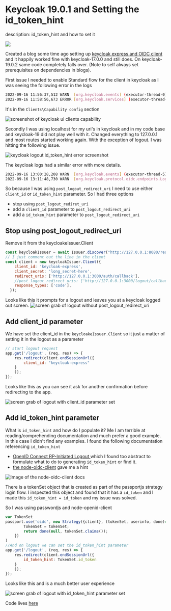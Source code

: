 
# Keycloak 19.0.1 and Setting the id_token_hint 

description: id_token_hint and how to set it

![](https://dev-to-uploads.s3.amazonaws.com/uploads/articles/kd6paztfgofophghmtpy.png)


Created a blog some time ago setting up [keycloak express and OIDC client](https://austincunningham.ddns.net/2022/keycloakexpressoidcg) and it happily worked fine with keycloak-17.0.0 and still does. On keycloak-19.0.2 same code completely falls over. (Note to self always set prerequisites on dependencies in blogs).

First issue I needed to enable Standard flow for the client in keycloak as I was seeing the following error in the logs
```bash
2022-09-16 11:56:37,512 WARN  [org.keycloak.events] (executor-thread-0) type=LOGIN_ERROR, realmId=78ae1441-0616-4745-b021-5ca93fc9f779, clientId=null, userId=null, ipAddress=127.0.0.1, error=invalid_code
2022-09-16 11:58:56,673 ERROR [org.keycloak.services] (executor-thread-3) KC-SERVICES0095: Client is not allowed to initiate browser login with given response_type. Standard flow is disabled for the client.
```

It's in the `Clients\Capability config` section

![screenshot of keycloak ui clients capability](https://dev-to-uploads.s3.amazonaws.com/uploads/articles/5ijtn3qf6xrr79eiadey.png)

Secondly I was using localhost for my uri's in keycloak and in my code base and keycloak-19 did not play well with it. Changed everything to 127.0.0.1 and most routes started working again. With the exception of logout. I was hitting the following issue. 


![keycloak logout id_token_hint error screenshot](https://dev-to-uploads.s3.amazonaws.com/uploads/articles/ph8527vbtx9yef50c9j4.png)

The keycloak logs had a similar error with more details.

```bash
2022-09-16 13:00:28,208 WARN  [org.keycloak.events] (executor-thread-57) type=LOGOUT_ERROR, realmId=1bfc6eb7-ffa8-497f-96cc-69840b6c3f39, clientId=null, userId=null, ipAddress=127.0.0.1, error=invalid_request
2022-09-16 13:11:48,730 WARN  [org.keycloak.protocol.oidc.endpoints.LogoutEndpoint] (executor-thread-75) Either the parameter 'client_id' or the parameter 'id_token_hint' is required when 'post_logout_redirect_uri' is used.
```

So because I was using `post_logout_redirect_uri` I need to use either `client_id` or `id_token_hint` parameter. So I had three options 
- stop using `post_logout_rediret_uri` 
- add a `client_id` parameter to `post_logout_redirect_uri` 
- add a `id_token_hint` parameter to `post_logout_redirect_uri` 

## Stop using post_logout_redirect_uri
Remove it from the keycloakeIssuer.Client 
```js
const keycloakIssuer = await Issuer.discover("http://127.0.0.1:8080/realms/keycloak-express")
// I just comment out the line in the client 
const client = new keycloakIssuer.Client({
    client_id: 'keycloak-express',
    client_secret: 'long_secret-here',
    redirect_uris: ['http://127.0.0.1:3000/auth/callback'],
    //post_logout_redirect_uris: ['http://127.0.0.1:3000/logout/callback'],
    response_types: ['code'],
  });
```
Looks like this it prompts for a logout and leaves you at a keycloak logged out screen. 
![screen grab of logout without post_logout_redirect_uri ](https://dev-to-uploads.s3.amazonaws.com/uploads/articles/7ban9kgffjx05wv4oxxk.gif)

## Add client_id parameter
We have set the client_id in the `keycloakeIssuer.Client` so it just a matter of setting it in the logout as a parameter
```js
// start logout request
app.get('/logout', (req, res) => {
    res.redirect(client.endSessionUrl({
        client_id: "keycloak-express"
    }
    ));
});
```
Looks like this as you can see it ask for another confirmation before redirecting to the app.

![screen grab of logout with client_id parameter set](https://dev-to-uploads.s3.amazonaws.com/uploads/articles/dkhredgl17nmk8u3rpxo.gif)

## Add id_token_hint parameter
What is `id_token_hint` and how do I populate it?
Me I am terrible at reading/comprehending documentation and much prefer a good example. In this case I didn't find any examples. I found the following documentation referencing `id_token_hint`
- [OpenID Connect RP-Initiated Logout ](https://openid.net/specs/openid-connect-rpinitiated-1_0.html) which I found too abstract to formulate what to do to generating `id_token_hint` or find it.
- [the node-oidc-client](https://github.com/panva/node-openid-client/tree/main/docs#clientendsessionurlparameters) gave me a hint 

![Image of the node-oidc-client docs](https://dev-to-uploads.s3.amazonaws.com/uploads/articles/zqpdcyj45d10jrxdjj0n.png)

There is a tokenSet object that is created as part of the passportjs strategy login flow. I inspected this object and found that it has a `id_token` and I made this `id_token_hint = id_token` and my issue was solved. 

So I was using passwordjs and node-openid-client
```js
var TokenSet
passport.use('oidc', new Strategy({client}, (tokenSet, userinfo, done)=>{
        TokenSet = tokenSet;
        return done(null, tokenSet.claims());
    })
)
//And on logout we can set the id_token_hint parameter
app.get('/logout', (req, res) => {
    res.redirect(client.endSessionUrl({
        id_token_hint: TokenSet.id_token
    }
    ));
});
```
Looks like this and is a much better user experience

![screen grab of logout with id_token_hint parameter set](https://dev-to-uploads.s3.amazonaws.com/uploads/articles/v6nk3g3bqslzeuv9vnhw.gif) 

Code lives [here](https://github.com/austincunningham/keycloak-express-openid-client/tree/keycloak-19)


